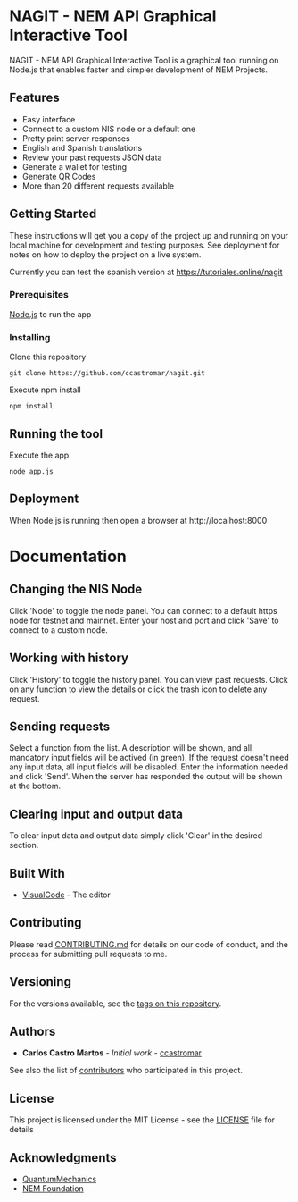 # NAGIT - NEM API Graphical Interactive Tool

NAGIT - NEM API Graphical Interactive Tool is a graphical tool running on Node.js that 
enables faster and simpler development of NEM Projects.

## Features

- Easy interface
- Connect to a custom NIS node or a default one
- Pretty print server responses
- English and Spanish translations
- Review your past requests JSON data
- Generate a wallet for testing
- Generate QR Codes
- More than 20 different requests available

## Getting Started

These instructions will get you a copy of the project up and running on your local machine for development and testing purposes. See deployment for notes on how to deploy the project on a live system.

Currently you can test the spanish version at https://tutoriales.online/nagit

### Prerequisites

[Node.js](https://nodejs.org/es/download/) to run the app

### Installing

Clone this repository 

```
git clone https://github.com/ccastromar/nagit.git
```

Execute npm install 

```
npm install
```

## Running the tool

Execute the app

```
node app.js 
```

## Deployment

When Node.js is running then open a browser at http://localhost:8000


# Documentation


## Changing the NIS Node

Click 'Node' to toggle the node panel.
You can connect to a default https node for testnet and mainnet.
Enter your host and port and click 'Save' to connect to a custom node.

## Working with history

Click 'History' to toggle the history panel.
You can view past requests. Click on any function to view the details or click the trash icon to delete any request.

## Sending requests

Select a function from the list.
A description will be shown, and all mandatory input fields will be actived (in green). 
If the request doesn't need any input data, all input fields will be disabled.
Enter the information needed and click 'Send'.
When the server has responded the output will be shown at the bottom.

## Clearing input and output data

To clear input data and output data simply click 'Clear' in the desired section.


## Built With 

* [VisualCode](https://code.visualstudio.com/) - The editor

## Contributing

Please read [CONTRIBUTING.md](https://gist.github.com/ccastromar/b24679402957c63ec426) for details on our code of conduct, and the process for submitting pull requests to me.

## Versioning

For the versions available, see the [tags on this repository](https://github.com/ccastromar/nagit/tags). 

## Authors

* **Carlos Castro Martos** - *Initial work* - [ccastromar](https://github.com/ccastromar)

See also the list of [contributors](https://github.com/ccastromar/project/contributors) who participated in this project.

## License

This project is licensed under the MIT License - see the [LICENSE](LICENSE) file for details

## Acknowledgments

* [QuantumMechanics](https://github.com/QuantumMechanics)
* [NEM Foundation](https://nem.io)

